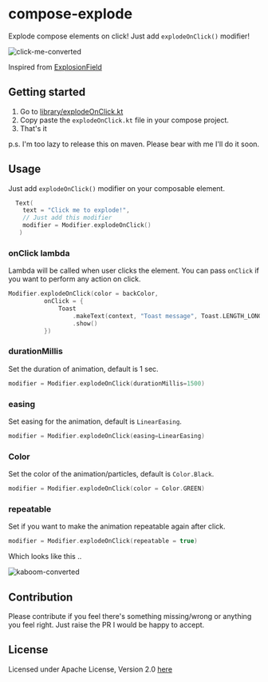 # compose-explode

Explode compose elements on click! Just add `explodeOnClick()` modifier!

![click-me-converted](https://user-images.githubusercontent.com/16976114/133917191-f2778c94-215b-483f-acbb-51c8b2c654f9.gif)


Inspired from [ExplosionField](https://github.com/tyrantgit/ExplosionField)

## Getting started

1. Go to [library/explodeOnClick.kt](https://github.com/CuriousNikhil/compose-explode/blob/main/library/src/main/java/me/nikhilchaudhari/explode/explodeOnClick.kt)
2. Copy paste the `explodeOnClick.kt` file in your compose project.
3. That's it

p.s. I'm too lazy to release this on maven. Please bear with me I'll do it soon.


## Usage

Just add `explodeOnClick()` modifier on your composable element.

```kotlin
  Text(
    text = "Click me to explode!",
    // Just add this modifier 
    modifier = Modifier.explodeOnClick()
   )
```

### onClick lambda
Lambda will be called when user clicks the element. You can pass `onClick` if you want to perform any action on click.

```kotlin
Modifier.explodeOnClick(color = backColor,
          onClick = {
              Toast
                  .makeText(context, "Toast message", Toast.LENGTH_LONG)
                  .show()
          })
```


### durationMillis
Set the duration of animation, default is 1 sec.

```kotlin
modifier = Modifier.explodeOnClick(durationMillis=1500)
```

### easing
Set easing for the animation, default is `LinearEasing`.

```kotlin
modifier = Modifier.explodeOnClick(easing=LinearEasing)
```

### Color
Set the color of the animation/particles, default is `Color.Black`.

```kotlin
modifier = Modifier.explodeOnClick(color = Color.GREEN)
```

### repeatable
Set if you want to make the animation repeatable again after click.

```kotlin
modifier = Modifier.explodeOnClick(repeatable = true)
```

Which looks like this ..

![kaboom-converted](https://user-images.githubusercontent.com/16976114/133917287-c6d70ba5-96ce-4f61-ac5d-5e04a1fa8b8f.gif)


## Contribution
Please contribute if you feel there's something missing/wrong or anything you feel right. Just raise the PR I would be happy to accept.


## License
Licensed under Apache License, Version 2.0 [here](https://github.com/CuriousNikhil/compose-explode/blob/main/LICENSE)
